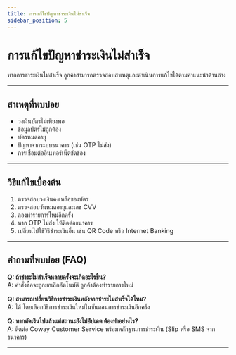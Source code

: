 ```yaml
---
title: การแก้ไขปัญหาชำระเงินไม่สำเร็จ
sidebar_position: 5
---
```


# การแก้ไขปัญหาชำระเงินไม่สำเร็จ

หากการชำระเงินไม่สำเร็จ ลูกค้าสามารถตรวจสอบสาเหตุและดำเนินการแก้ไขได้ตามคำแนะนำด้านล่าง

---

## สาเหตุที่พบบ่อย

- วงเงินบัตรไม่เพียงพอ  
- ข้อมูลบัตรไม่ถูกต้อง  
- บัตรหมดอายุ  
- ปัญหาจากระบบธนาคาร (เช่น OTP ไม่ส่ง)  
- การเชื่อมต่ออินเทอร์เน็ตขัดข้อง  

---

## วิธีแก้ไขเบื้องต้น

1. ตรวจสอบวงเงินคงเหลือของบัตร  
2. ตรวจสอบวันหมดอายุและเลข CVV  
3. ลองทำรายการใหม่อีกครั้ง  
4. หาก OTP ไม่ส่ง ให้ติดต่อธนาคาร  
5. เปลี่ยนไปใช้วิธีชำระเงินอื่น เช่น QR Code หรือ Internet Banking  

---

## คำถามที่พบบ่อย (FAQ)

**Q: ถ้าชำระไม่สำเร็จหลายครั้งจะเกิดอะไรขึ้น?**  
A: คำสั่งซื้อจะถูกยกเลิกอัตโนมัติ ลูกค้าต้องทำรายการใหม่  

**Q: สามารถเปลี่ยนวิธีการชำระเงินหลังจากชำระไม่สำเร็จได้ไหม?**  
A: ได้ โดยเลือกวิธีการชำระเงินใหม่ในขั้นตอนการชำระเงินอีกครั้ง  

**Q: หากตัดเงินไปแล้วแต่สถานะยังไม่อัปเดต ต้องทำอย่างไร?**  
A: ติดต่อ Coway Customer Service พร้อมหลักฐานการชำระเงิน (Slip หรือ SMS จากธนาคาร)  

---